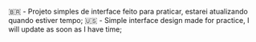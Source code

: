 🇧🇷  - Projeto simples de interface feito para praticar, estarei atualizando quando estiver tempo;
🇺🇸 - Simple interface design made for practice, I will update as soon as I have time;
